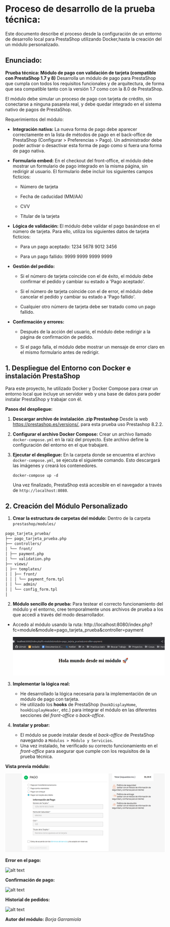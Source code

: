 # Proceso de desarrollo de la prueba técnica:

Este documento describe el proceso desde la configuración de un entorno de desarrollo local para PrestaShop utilizando Docker,hasta la creación del un módulo personalizado.

## Enunciado:

**Prueba técnica: Módulo de pago con validación de tarjeta (compatible con PrestaShop 1.7 y 8)**
Desarrolla un módulo de pago para PrestaShop que cumpla con todos los requisitos funcionales y de arquitectura, de forma que sea compatible tanto con la versión 1.7 como con la 8.0 de PrestaShop.

El módulo debe simular un proceso de pago con tarjeta de crédito, sin conectarse a ninguna pasarela real, y debe quedar integrado en el sistema nativo de pagos de PrestaShop.

Requerimientos del módulo:

- **Integración nativa:** La nueva forma de pago debe aparecer correctamente en la lista de métodos de pago en el back-office de PrestaShop (Configurar > Preferencias > Pago). Un administrador debe poder activar o desactivar esta forma de pago como si fuera una forma de pago nativa.

- **Formulario embed:** En el checkout del front-office, el módulo debe mostrar un formulario de pago integrado en la misma página, sin redirigir al usuario. El formulario debe incluir los siguientes campos ficticios:

  - Número de tarjeta

  - Fecha de caducidad (MM/AA)

  - CVV

  - Titular de la tarjeta

- **Lógica de validación:** El módulo debe validar el pago basándose en el número de tarjeta. Para ello, utiliza los siguientes datos de tarjeta ficticios:

  - Para un pago aceptado: 1234 5678 9012 3456

  - Para un pago fallido: 9999 9999 9999 9999

- **Gestión del pedido:**

  - Si el número de tarjeta coincide con el de éxito, el módulo debe confirmar el pedido y cambiar su estado a 'Pago aceptado'.

  - Si el número de tarjeta coincide con el de error, el módulo debe cancelar el pedido y cambiar su estado a 'Pago fallido'.

  - Cualquier otro número de tarjeta debe ser tratado como un pago fallido.

- **Confirmación y errores:**

  - Después de la acción del usuario, el módulo debe redirigir a la página de confirmación de pedido.

  - Si el pago falla, el módulo debe mostrar un mensaje de error claro en el mismo formulario antes de redirigir.

## 1. Despliegue del Entorno con Docker e instalación PrestaShop

Para este proyecto, he utilizado Docker y Docker Compose para crear un entorno local que incluye un servidor web y una base de datos para poder instalar PrestaShop y trabajar con él.

**Pasos del despliegue:**

1.  **Descargar archivo de instalación .zip Prestashop**
    Desde la web https://prestashop.es/versions/, para esta prueba uso Prestashop 8.2.2.

2.  **Configurar el archivo Docker Compose:** Crear un archivo llamado `docker-compose.yml` en la raíz del proyecto. Este archivo define la configuración del entorno en el que trabajaré.

3.  **Ejecutar el despliegue:** En la carpeta donde se encuentra el archivo `docker-compose.yml`, se ejecuta el siguiente comando. Esto descargará las imágenes y creará los contenedores.
    ```
    docker-compose up -d
    ```
    Una vez finalizado, PrestaShop está accesible en el navegador a través de `http://localhost:8080`.

## 2. Creación del Módulo Personalizado

1.  **Crear la estructura de carpetas del módulo:** Dentro de la carpeta `prestashop/modules/`

```
pago_tarjeta_prueba/
├── pago_tarjeta_prueba.php
├── controllers/
│ └── front/
│ ├── payment.php
│ └── validation.php
├── views/
│ ├── templates/
│ │ ├── front/
│ │ │ └── payment_form.tpl
│ │ └── admin/
│ │ └── config_form.tpl
│
```

2.  **Módulo sencillo de prueba:** Para testear el correcto funcionamiento del módulo y el entorno, cree temporalmente unos archivos de prueba a los que accedí a través del modo desarrollador.

- Accedo al módulo usando la ruta:
  http://localhost:8080/index.php?fc=module&module=pago_tarjeta_prueba&controller=payment

  ![alt text](imgs-readme/modulo-prueba.png)

3. **Implementar la lógica real:**

   - He desarrollado la lógica necesaria para la implementación de un módulo de pago con tarjeta.
   - He utilizado los **hooks** de PrestaShop (`hookDisplayHome`, `hookDisplayHeader`, etc.) para integrar el módulo en las diferentes secciones del _front-office_ o _back-office_.

4. **Instalar y probar:**
   - El módulo se puede instalar desde el _back-office_ de PrestaShop navegando a `Módulos > Módulo y Servicios`.
   - Una vez instalado, he verificado su correcto funcionamiento en el _front-office_ para asegurar que cumple con los requisitos de la prueba técnica.

**Vista previa módulo:**

![alt text](imgs-readme/modulo.png)

**Error en el pago:**

![alt text](imgs-readme/image-1.png)

**Confirmación de pago:**

![alt text](imgs-readme/image-3.png)

**Historial de pedidos:**

![alt text](imgs-readme/image-4.png)

**Autor del módulo:**
_Borja Garramiola_
